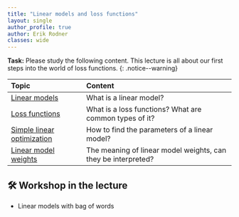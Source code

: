 ```yaml
---
title: "Linear models and loss functions"
layout: single
author_profile: true
author: Erik Rodner
classes: wide
---
```


**Task:** Please study the following content. This lecture is all about our first steps into the world of 
loss functions.
{: .notice--warning} 

| Topic | Content | 
| :------------- |  :---------- |
| [Linear models](/modules/linear_models/linear_models.md) | What is a linear model? |
| [Loss functions](/modules/loss_functions/loss_functions.md) | What is a loss functions? What are common types of it? |
| [Simple linear optimization](/modules/linear_model_optimization/linear_model_optimization.md) | How to find the parameters of a linear model? |
| [Linear model weights](/modules/linear_model_weights/linear_model_weights.md) | The meaning of linear model weights, can they be interpreted? |

## 🛠 Workshop in the lecture

* Linear models with bag of words